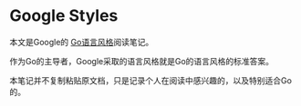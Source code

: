 # Google Styles

本文是Google的 [Go语言风格](https://google.github.io/styleguide/go/)阅读笔记。

作为Go的主导者，Google采取的语言风格就是Go的语言风格的标准答案。

本笔记并不复制粘贴原文档，只是记录个人在阅读中感兴趣的，以及特别适合Go的。
